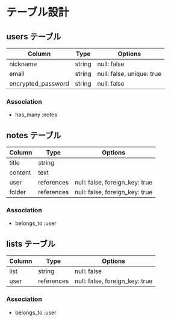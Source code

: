 # テーブル設計

## users テーブル

| Column             | Type   | Options                   |
| ------------------ | ------ | ------------------------- |
| nickname           | string | null: false               |
| email              | string | null: false, unique: true |
| encrypted_password | string | null: false               |

### Association

- has_many :notes

## notes テーブル

| Column  | Type       | Options                        |
| ------- | ---------- | ------------------------------ |
| title   | string     |                                |
| content | text       |                                |
| user    | references | null: false, foreign_key: true |
| folder  | references | null: false, foreign_key: true |

### Association

- belongs_to :user

## lists テーブル

| Column | Type       | Options                        |
| ------ | ---------- | ------------------------------ |
| list   | string     | null: false                    |
| user   | references | null: false, foreign_key: true |

### Association

- belongs_to :user
